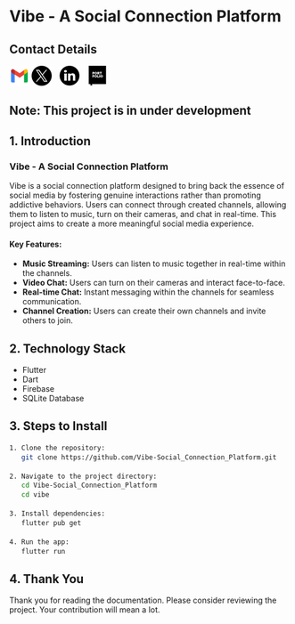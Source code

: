 # Vibe - A Social Connection Platform

## Contact Details

[<img src="Assets/gmail.png" alt="Email" width="36" height="36">](mailto:rajsurase3@gmail.com)
[<img src="Assets/twitter.png" alt="Twitter" width="36" height="36" style="margin-right: 10px;">](https://twitter.com/Raj-Surase)
[<img src="Assets/linkedin.png" alt="LinkedIn" width="36" height="36" style="margin-right: 10px;">]([https://www.linkedin.com/in/raj-surase/])
[<img src="Assets/portfolio.png" alt="Portfolio" width="36" height="36" style="margin-right: 10px;">]([https://www.linkedin.com/in/raj-surase/])

<h2>Note: This project is in under development

## 1. Introduction

### Vibe - A Social Connection Platform

Vibe is a social connection platform designed to bring back the essence of social media by fostering genuine interactions rather than promoting addictive behaviors. Users can connect through created channels, allowing them to listen to music, turn on their cameras, and chat in real-time. This project aims to create a more meaningful social media experience.

#### Key Features:
- **Music Streaming:** Users can listen to music together in real-time within the channels.
- **Video Chat:** Users can turn on their cameras and interact face-to-face.
- **Real-time Chat:** Instant messaging within the channels for seamless communication.
- **Channel Creation:** Users can create their own channels and invite others to join.

## 2. Technology Stack

- Flutter
- Dart
- Firebase
- SQLite Database

## 3. Steps to Install

```bash
1. Clone the repository:
   git clone https://github.com/Vibe-Social_Connection_Platform.git

2. Navigate to the project directory:
   cd Vibe-Social_Connection_Platform
   cd vibe

3. Install dependencies:
   flutter pub get

4. Run the app:
   flutter run
```

## 4. Thank You

Thank you for reading the documentation. Please consider reviewing the project. Your contribution will mean a lot.
